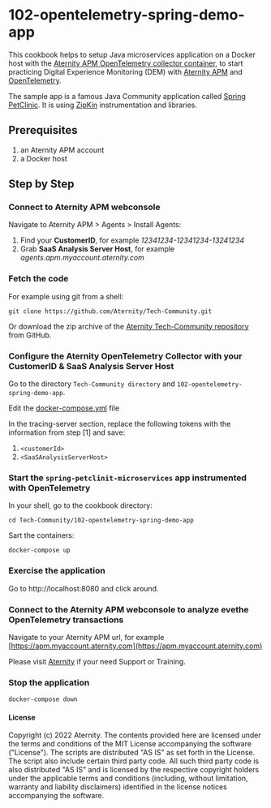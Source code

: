 # 102-opentelemetry-spring-demo-app

This cookbook helps to setup Java microservices application on a Docker host with the [Aternity APM OpenTelemetry collector container](https://hub.docker.com/r/aternity/apm-collector), to start practicing Digital Experience Monitoring (DEM) with [Aternity APM](https://www.aternity.com/application-performance-monitoring/) and [OpenTelemetry](https://opentelemetry.io/).

The sample app is a famous Java Community application called [Spring PetClinic](https://github.com/spring-petclinic). It is using [ZipKin](https://zipkin.io/) instrumentation and libraries.

## Prerequisites

1. an Aternity APM account
2. a Docker host

## Step by Step

### Connect to Aternity APM webconsole

Navigate to Aternity APM > Agents > Install Agents:

1. Find your **CustomerID**, for example *12341234-12341234-13241234*
2. Grab **SaaS Analysis Server Host**, for example *agents.apm.myaccount.aternity.com*

### Fetch the code

For example using git from a shell:

```shell
git clone https://github.com/Aternity/Tech-Community.git
```

Or download the zip archive of the [Aternity Tech-Community repository](https://github.com/Aternity/Tech-Community) from GitHub.

### Configure the Aternity OpenTelemetry Collector with your CustomerID & SaaS Analysis Server Host

Go to the directory `Tech-Community directory` and `102-opentelemetry-spring-demo-app`.

Edit the [docker-compose.yml](docker-compose.yml) file

In the tracing-server section, replace the following tokens with the information from step [1] and save:
1. `<customerId>` 
2. `<SaaSAnalysisServerHost>` 

### Start the `spring-petclinit-microservices` app instrumented with OpenTelemetry

In your shell, go to the cookbook directory:

```shell
cd Tech-Community/102-opentelemetry-spring-demo-app
```

Sart the containers:

```shell
docker-compose up
```

### Exercise the application

Go to http://localhost:8080 and click around. 

### Connect to the Aternity APM webconsole to analyze evethe OpenTelemetry transactions

Navigate to your Aternity APM url, for example [https://apm.myaccount.aternity.com](https://apm.myaccount.aternity.com)

Please visit [Aternity](https://www.aternity.com/) if your need Support or Training.

### Stop the application

```shell
docker-compose down
```

#### License

Copyright (c) 2022 Aternity. The contents provided here are licensed under the terms and conditions of the MIT License accompanying the software ("License"). The scripts are distributed "AS IS" as set forth in the License. The script also include certain third party code. All such third party code is also distributed "AS IS" and is licensed by the respective copyright holders under the applicable terms and conditions (including, without limitation, warranty and liability disclaimers) identified in the license notices accompanying the software.
